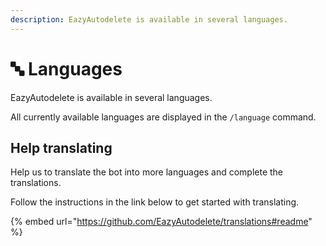 ```yaml
---
description: EazyAutodelete is available in several languages.
---
```


# 🔤 Languages

EazyAutodelete is available in several languages.

All currently available languages are displayed in the `/language` command.

## Help translating

Help us to translate the bot into more languages and complete the translations.

Follow the instructions in the link below to get started with translating.

{% embed url="https://github.com/EazyAutodelete/translations#readme" %}
